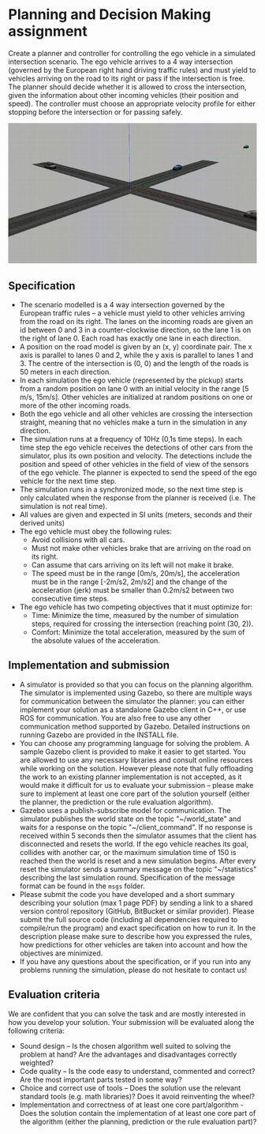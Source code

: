 # Planning and Decision Making assignment

Create a planner and controller for controlling the ego vehicle in a simulated intersection scenario. 
The ego vehicle arrives to a 4 way intersection (governed by the European right hand driving traffic rules) and must yield 
to vehicles arriving on the road to its right or pass if the intersection is free. 
The planner should decide whether it is allowed to cross the intersection, given the information about other 
incoming vehicles (their position and speed). The controller must choose an appropriate velocity profile 
for either stopping before the intersection or for passing safely.

![simulation](./intersection_simulation.gif "Intersection simulation")


## Specification 

 - The scenario modelled is a 4 way intersection governed by the European traffic rules 
– a vehicle must yield to other vehicles arriving from the road on its right. 
The lanes on the incoming roads are given an id between 0 and 3 in a counter-clockwise direction,
so the lane 1 is on the right of lane 0. Each road has exactly one lane in each direction. 
 - A position on the road model is given by an (x, y) coordinate pair. 
The x axis is parallel to lanes 0 and 2, while the y axis is parallel to lanes 1 and 3. 
The centre of the intersection is (0, 0) and the length of the roads is 50 meters in each direction. 
 - In each simulation the ego vehicle (represented by the pickup) starts from a random position on lane 0 
 with an initial velocity in the range 
[5 m/s, 15m/s]. Other vehicles are initialized at random positions on one or more of the other incoming roads.  
 - Both the ego vehicle and all other vehicles are crossing the intersection straight, 
meaning that no vehicles make a turn in the simulation in any direction. 
 - The simulation runs at a frequency of 10Hz (0,1s time steps). In each time step the ego vehicle 
receives the detections of other cars from the simulator, plus its own position and velocity. 
The detections include the position and speed of other vehicles in the field of view of the sensors of the ego vehicle. 
The planner is expected to send the speed of the ego vehicle for the next time step. 
 - The simulation runs in a synchronized mode, so the next time step is only calculated when the response from 
the planner is received (i.e. The simulation is not real time). 
 - All values are given and expected in SI units (meters, seconds and their derived units) 
 - The ego vehicle must obey the following rules: 
   - Avoid collisions with all cars. 
   - Must not make other vehicles brake that are arriving on the road on its right.  
   - Can assume that cars arriving on its left will not make it brake. 
   - The speed must be in the range [0m/s, 20m/s], the acceleration must be in the range [-2m/s2, 2m/s2] 
   and the change of the acceleration (jerk) must be smaller than 0.2m/s2 between two consecutive time steps. 
 - The ego vehicle has two competing objectives that it must optimize for: 
   - Time: Minimize the time, measured by the number of simulation steps, required for crossing the intersection 
   (reaching point (30, 2)). 
   - Comfort: Minimize the total acceleration, measured by the sum of the absolute values of the acceleration. 


## Implementation and submission 

 - A simulator is provided so that you can focus on the planning algorithm. 
 The simulator is implemented using Gazebo, so there are multiple ways for communication between the simulator 
 the planner: you can either implement your solution as a standalone Gazebo client in C++, or use ROS for communication. 
 You are also free to use any other communication method supported by Gazebo. 
 Detailed instructions on running Gazebo are provided in the INSTALL file. 
 - You can choose any programming language for solving the problem. 
 A sample Gazebo client is provided to make it easier to get started. You are allowed to use any necessary 
 libraries and consult online resources while working on the solution. However please note that fully offloading 
 the work to an existing planner implementation is not accepted, as it would make it difficult for us to evaluate 
 your submission – please make sure to implement at least one core part of the solution yourself (either the planner, 
 the prediction or the rule evaluation algorithm). 
 - Gazebo uses a publish-subscribe model for communication. The simulator publishes the world state on the topic 
 "\~/world_state" and waits for a response on the topic "\~/client_command". If no response is received within 5 seconds 
 then the simulator assumes that the client has disconnected and resets the world. 
 If the ego vehicle reaches its goal, collides with another car, or the maximum simulation time of 150 
 is reached then the world is reset and a new simulation begins. After every reset the simulator sends 
 a summary message on the topic "\~/statistics" describing the last simulation round. Specification of the 
 message format can be found in the `msgs` folder.
 - Please submit the code you have developed and a short summary describing your solution (max 1 page PDF) by 
 sending a link to a shared version control repository (GitHub, BitBucket or similar provider). 
 Please submit the full source code (including all dependencies required to compile/run the program) and 
 exact specification on how to run it. In the description please make sure to describe how you expressed the rules, 
 how predictions for other vehicles are taken into account and how the objectives are minimized. 
 - If you have any questions about the specification, or if you run into any problems running the simulation, 
 please do not hesitate to contact us! 

## Evaluation criteria 

We are confident that you can solve the task and are mostly interested in how you develop your solution. 
Your submission will be evaluated along the following criteria: 
 - Sound design – Is the chosen algorithm well suited to solving the problem at hand? Are the advantages 
 and disadvantages correctly weighted? 
 - Code quality – Is the code easy to understand, commented and correct? Are the most important parts tested in some way? 
 - Choice and correct use of tools – Does the solution use the relevant standard tools (e.g. math libraries)? 
 Does it avoid reinventing the wheel? 
 - Implementation and correctness of at least one core part/algorithm - Does the solution contain the implementation 
 of at least one core part of the algorithm (either the planning, prediction or the rule evaluation part)?  